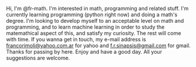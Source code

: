 Hi, I'm @fr-math.
I'm interested in math, programming and related stuff.
I'm currently learning programming (python right now) and doing a math's degree.
I'm looking to develop myself to an acceptable level on math and programming, and to learn machine learning in order to study the matemathical aspect of this, and satisfy my curiosity. The rest will come with time.
If you wanna get in touch, my e-mail address is francorimoli@yahoo.com.ar for yahoo and f.r.sinapsis@gmail.com for gmail. 
Thanks for passing by here. Enjoy and have a good day. All your suggestions are welcome. 
